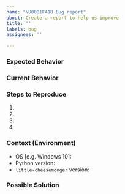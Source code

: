 ```yaml
---
name: "\U0001F41B Bug report"
about: Create a report to help us improve
title: ''
labels: bug
assignees: ''

---
```


<!-- Please search existing and closed issues to avoid creating duplicates. -->

<!-- Provide a general summary of the issue in the Title above. -->

### Expected Behavior
<!-- Tell us what should happen. -->

### Current Behavior
<!-- 
    Tell us what happens instead of the expected behavior.
    If an error message is being displayed, please include the full text of the error message and any stack trace.
-->

### Steps to Reproduce
<!-- 
    Provide a link to a live example or an unambiguous set of steps to
    reproduce this bug. Include code to reproduce if relevant. 
-->
1.
2.
3.
4.

### Context (Environment)
 - OS [e.g. Windows 10]: 
- Python version: 
- `little-cheesemonger` version: 

### Possible Solution
<!-- Not obligatory but suggest a fix/reason for the bug. -->

